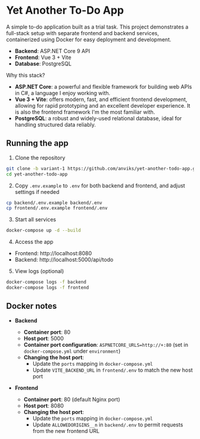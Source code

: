# Yet Another To-Do App

A simple to-do application built as a trial task.
This project demonstrates a full-stack setup with separate frontend and backend services,
containerized using Docker for easy deployment and development.
- **Backend**: ASP.NET Core 9 API
- **Frontend**: Vue 3 + Vite
- **Database**: PostgreSQL

Why this stack?
- **ASP.NET Core**: a powerful and flexible framework for building web APIs in C#, a language I enjoy working with.
- **Vue 3 + Vite**: offers modern, fast, and efficient frontend development,
allowing for rapid prototyping and an excellent developer experience. It is also the frontend framework I'm the most familiar with.
- **PostgreSQL**: a robust and widely-used relational database, ideal for handling structured data reliably.


## Running the app

1. Clone the repository
```bash
git clone -b variant-1 https://github.com/anviks/yet-another-todo-app.git
cd yet-another-todo-app
```

2. Copy `.env.example` to `.env` for both backend and frontend, and adjust settings if needed
```bash
cp backend/.env.example backend/.env
cp frontend/.env.example frontend/.env
```

3. Start all services
```bash
docker-compose up -d --build
```

4. Access the app
- Frontend: http://localhost:8080
- Backend: http://localhost:5000/api/todo

5. View logs (optional)
```bash
docker-compose logs -f backend
docker-compose logs -f frontend
```


## Docker notes

- **Backend**
  - **Container port**: 80
  - **Host port**: 5000
  - **Container port configuration**: `ASPNETCORE_URLS=http://+:80` (set in `docker-compose.yml` under `environment`)
  - **Changing the host port**:
    - Update the `ports` mapping in `docker-compose.yml`
    - Update `VITE_BACKEND_URL` in `frontend/.env` to match the new host port
    
- **Frontend**
  - **Container port**: 80 (default Nginx port)
  - **Host port**: 8080
  - **Changing the host port**:
    - Update the `ports` mapping in `docker-compose.yml`
    - Update `ALLOWEDORIGINS__n` in `backend/.env` to permit requests from the new frontend URL


